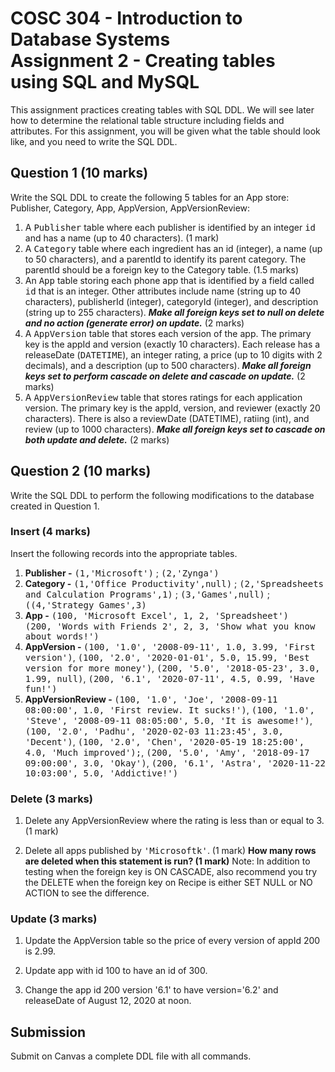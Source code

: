 # COSC 304 - Introduction to Database Systems<br>Assignment 2 - Creating tables using SQL and MySQL

This assignment practices creating tables with SQL DDL. We will see later how to determine the relational table structure including fields and attributes. For this assignment, you will be given what the table should look like, and you need to write the SQL DDL.

## Question 1 (10 marks)

Write the SQL DDL to create the following 5 tables for an App store: Publisher, Category, App, AppVersion, AppVersionReview:

<ol>

<li>A <tt>Publisher</tt> table where each publisher is identified by an integer <tt>id</tt> and has a name (up to 40 characters). (1 mark)</li>

<li>A <tt>Category</tt> table where each ingredient has an id (integer), a name (up to 50 characters), and a parentId to identify its parent category. The parentId should be a foreign key to the Category table. (1.5 marks)</li>

<li>An <tt>App</tt> table storing each phone app that is identified by a field called <tt>id</tt> that is an integer.  Other attributes include name (string up to 40 characters), publisherId (integer), categoryId (integer), and description (string up to 255 characters).  <b><i>Make all foreign keys set to null on delete and no action (generate error) on update.</i></b> (2 marks)</li>

<li>A <tt>AppVersion</tt> table that stores each version of the app. The primary key is the appId and version (exactly 10 characters). Each release has a releaseDate (<tt>DATETIME</tt>), an integer rating, a price (up to 10 digits with 2 decimals), and a description (up to 500 characters). <b><i>Make all foreign keys set to perform cascade on delete and cascade on update.</i></b> (2 marks)</li>

<li>A <tt>AppVersionReview</tt> table that stores ratings for each application version. The primary key is the appId, version, and reviewer (exactly 20 characters). There is also a reviewDate (DATETIME), ratiing (int), and review (up to 1000 characters). <b><i>Make all foreign keys set to cascade on both update and delete.</i></b> (2 marks)</li>
</ol>

## Question 2 (10 marks)

Write the SQL DDL to perform the following modifications to the database created in Question 1.

### Insert (4 marks)

Insert the following records into the appropriate tables.

<ol>
  <li><b>Publisher -</b> <tt>(1,'Microsoft')</tt>  ; <tt>(2,'Zynga')</tt></li>
<li><b>Category -</b> <tt>(1,'Office Productivity',null)</tt> ; <tt>(2,'Spreadsheets and Calculation Programs',1)</tt> ; <tt>(3,'Games',null)</tt> ; <tt>((4,'Strategy Games',3)</tt></li>
<li><b>App -</b> <tt>(100, 'Microsoft Excel', 1, 2, 'Spreadsheet')</tt><br>
<tt>(200, 'Words with Friends 2', 2, 3, 'Show what you know about words!')</tt>
</li>
  <li><b>AppVersion - </b> <tt>(100, '1.0', '2008-09-11', 1.0, 3.99, 'First version')</tt>, <tt>(100, '2.0', '2020-01-01', 5.0, 15.99, 'Best version for more money')</tt>, <tt>(200, '5.0', '2018-05-23', 3.0, 1.99, null)</tt>, <tt>(200, '6.1', '2020-07-11', 4.5, 0.99, 'Have fun!')</tt></li>
  <li><b>AppVersionReview - </b> <tt>(100, '1.0', 'Joe', '2008-09-11 08:00:00', 1.0, 'First review. It sucks!')</tt>, <tt>(100, '1.0', 'Steve', '2008-09-11 08:05:00', 5.0, 'It is awesome!')</tt>, <tt>(100, '2.0', 'Padhu', '2020-02-03 11:23:45', 3.0, 'Decent')</tt>, <tt>(100, '2.0', 'Chen', '2020-05-19 18:25:00', 4.0, 'Much improved');</tt>, <tt>(200, '5.0', 'Amy', '2018-09-17 09:00:00', 3.0, 'Okay')</tt>, <tt>(200, '6.1', 'Astra', '2020-11-22 10:03:00', 5.0, 'Addictive!')</tt></li>
</ol>


### Delete (3 marks)

1. Delete any AppVersionReview where the rating is less than or equal to 3. (1 mark)

2. Delete all apps published by <tt>'Microsoftk'</tt>. (1 mark) <strong>How many rows are deleted when this statement is run? (1 mark)</strong> Note: In addition to testing when the foreign key is ON CASCADE, also recommend you try the DELETE when the foreign key on Recipe is either SET NULL or NO ACTION to see the difference.


### Update (3 marks)

1. Update the AppVersion table so the price of every version of appId 200 is 2.99.

2. Update app with id 100 to have an id of 300.

3. Change the app id 200 version '6.1' to have version='6.2' and releaseDate of August 12, 2020 at noon.

## Submission

Submit on Canvas a complete DDL file with all commands.
